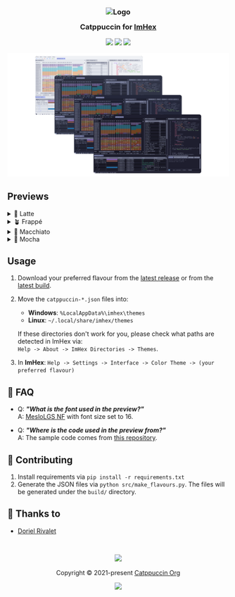 <h3 align="center">
	<img src="https://raw.githubusercontent.com/catppuccin/catppuccin/main/assets/logos/exports/1544x1544_circle.png" width="100" alt="Logo"/><br/>
	<img src="https://raw.githubusercontent.com/catppuccin/catppuccin/main/assets/misc/transparent.png" height="30" width="0px"/>
	Catppuccin for <a href="https://imhex.werwolv.net/">ImHex</a>
	<img src="https://raw.githubusercontent.com/catppuccin/catppuccin/main/assets/misc/transparent.png" height="30" width="0px"/>
</h3>

<p align="center">
	<a href="https://github.com/catppuccin/imhex/stargazers"><img src="https://img.shields.io/github/stars/catppuccin/imhex?colorA=363a4f&colorB=b7bdf8&style=for-the-badge"></a>
	<a href="https://github.com/catppuccin/imhex/issues"><img src="https://img.shields.io/github/issues/catppuccin/imhex?colorA=363a4f&colorB=f5a97f&style=for-the-badge"></a>
	<a href="https://github.com/catppuccin/imhex/contributors"><img src="https://img.shields.io/github/contributors/catppuccin/imhex?colorA=363a4f&colorB=a6da95&style=for-the-badge"></a>
</p>

<p align="center">
	<img src="./assets/preview.webp"/>
</p>

## Previews

<details>
<summary>🌻 Latte</summary>
<img src="./assets/latte.webp"/>
</details>
<details>
<summary>🪴 Frappé</summary>
<img src="./assets/frappe.webp"/>
</details>
<details>
<summary>🌺 Macchiato</summary>
<img src="./assets/macchiato.webp"/>
</details>
<details>
<summary>🌿 Mocha</summary>
<img src="./assets/mocha.webp"/>
</details>

## Usage

1. Download your preferred flavour from the
   [latest release](https://github.com/catppuccin/imhex/releases/latest) or
   from the [latest build](https://github.com/catppuccin/imhex/actions/workflows/build.yml).
2. Move the `catppuccin-*.json` files into:
    - **Windows**: `%LocalAppData%\imhex\themes`
    - **Linux**: `~/.local/share/imhex/themes`

   If these directories don't work for you, please check what paths are detected in ImHex via:  
   `Help -> About -> ImHex Directories -> Themes`.
3. In **ImHex**: `Help -> Settings -> Interface -> Color Theme -> (your preferred flavour)`

## 🙋 FAQ

- Q: **_"What is the font used in the preview?"_**\
  A: [MesloLGS NF](https://github.com/romkatv/powerlevel10k#how-was-the-recommended-font-created) with font size set to 16.

- Q: **_"Where is the code used in the preview from?"_**\
  A: The sample code comes from [this repository](https://github.com/var-username/Monster-Hunter-Frontier-Patterns).

## 👐 Contributing

1. Install requirements via `pip install -r requirements.txt`
2. Generate the JSON files via `python src/make_flavours.py`. The files will be generated under the `build/` directory.

## 💝 Thanks to

- [Doriel Rivalet](https://github.com/DorielRivalet)

&nbsp;

<p align="center">
	<img src="https://raw.githubusercontent.com/catppuccin/catppuccin/main/assets/footers/gray0_ctp_on_line.svg?sanitize=true" />
</p>

<p align="center">
	Copyright &copy; 2021-present <a href="https://github.com/catppuccin" target="_blank">Catppuccin Org</a>
</p>

<p align="center">
	<a href="https://github.com/catppuccin/catppuccin/blob/main/LICENSE"><img src="https://img.shields.io/static/v1.svg?style=for-the-badge&label=License&message=MIT&logoColor=d9e0ee&colorA=363a4f&colorB=b7bdf8"/></a>
</p>
